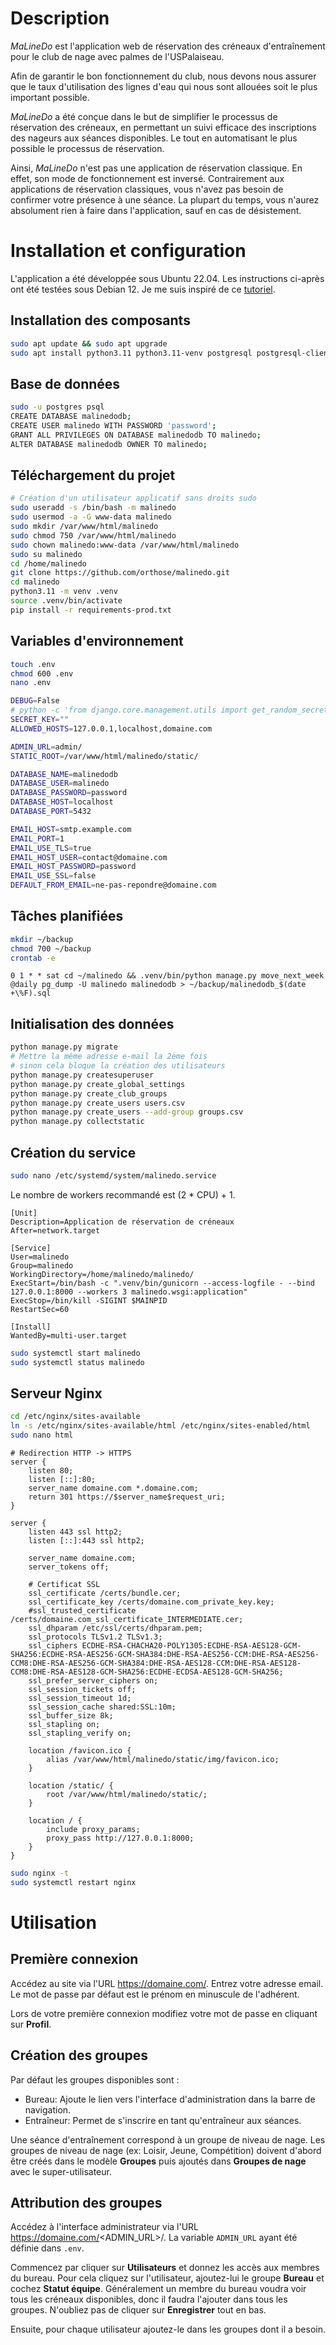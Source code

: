 # Description

*MaLineDo* est l'application web de réservation des créneaux d'entraînement 
pour le club de nage avec palmes de l'USPalaiseau.

Afin de garantir le bon fonctionnement du club, nous devons nous assurer que le taux d'utilisation des lignes d'eau qui nous sont allouées soit le plus important possible.

*MaLineDo* a été conçue dans le but de simplifier le processus de réservation des créneaux, en permettant un suivi efficace des inscriptions des nageurs aux séances disponibles. Le tout en automatisant le plus possible le processus de réservation.

Ainsi, *MaLineDo* n'est pas une application de réservation classique. En effet, son mode de fonctionnement est inversé. Contrairement aux applications de réservation classiques, vous n'avez pas besoin de confirmer votre présence à une séance. La plupart du temps, vous n'aurez absolument rien à faire dans l'application, sauf en cas de désistement. 

# Installation et configuration

L'application a été développée sous Ubuntu 22.04.
Les instructions ci-après ont été testées sous Debian 12.
Je me suis inspiré de ce [tutoriel](https://www.digitalocean.com/community/tutorials/how-to-set-up-django-with-postgres-nginx-and-gunicorn-on-ubuntu).

## Installation des composants

```bash
sudo apt update && sudo apt upgrade
sudo apt install python3.11 python3.11-venv postgresql postgresql-client nginx git cron
```

## Base de données

```bash
sudo -u postgres psql
CREATE DATABASE malinedodb;
CREATE USER malinedo WITH PASSWORD 'password';
GRANT ALL PRIVILEGES ON DATABASE malinedodb TO malinedo;
ALTER DATABASE malinedodb OWNER TO malinedo;
```

## Téléchargement du projet

```bash
# Création d'un utilisateur applicatif sans droits sudo
sudo useradd -s /bin/bash -m malinedo
sudo usermod -a -G www-data malinedo
sudo mkdir /var/www/html/malinedo
sudo chmod 750 /var/www/html/malinedo
sudo chown malinedo:www-data /var/www/html/malinedo
sudo su malinedo
cd /home/malinedo
git clone https://github.com/orthose/malinedo.git
cd malinedo
python3.11 -m venv .venv
source .venv/bin/activate
pip install -r requirements-prod.txt
```

## Variables d'environnement

```bash
touch .env
chmod 600 .env
nano .env
```

```bash
DEBUG=False
# python -c 'from django.core.management.utils import get_random_secret_key; print(get_random_secret_key())'
SECRET_KEY=""
ALLOWED_HOSTS=127.0.0.1,localhost,domaine.com

ADMIN_URL=admin/ 
STATIC_ROOT=/var/www/html/malinedo/static/

DATABASE_NAME=malinedodb
DATABASE_USER=malinedo
DATABASE_PASSWORD=password
DATABASE_HOST=localhost
DATABASE_PORT=5432

EMAIL_HOST=smtp.example.com
EMAIL_PORT=1
EMAIL_USE_TLS=true
EMAIL_HOST_USER=contact@domaine.com
EMAIL_HOST_PASSWORD=password
EMAIL_USE_SSL=false
DEFAULT_FROM_EMAIL=ne-pas-repondre@domaine.com
```

## Tâches planifiées

```bash
mkdir ~/backup
chmod 700 ~/backup
crontab -e
```

```
0 1 * * sat cd ~/malinedo && .venv/bin/python manage.py move_next_week
@daily pg_dump -U malinedo malinedodb > ~/backup/malinedodb_$(date +\%F).sql
```

## Initialisation des données

```bash
python manage.py migrate
# Mettre la même adresse e-mail la 2ème fois
# sinon cela bloque la création des utilisateurs
python manage.py createsuperuser
python manage.py create_global_settings
python manage.py create_club_groups
python manage.py create_users users.csv
python manage.py create_users --add-group groups.csv
python manage.py collectstatic
```

## Création du service

```bash
sudo nano /etc/systemd/system/malinedo.service
```

Le nombre de workers recommandé est (2 * CPU) + 1.

```
[Unit]
Description=Application de réservation de créneaux
After=network.target

[Service]
User=malinedo
Group=malinedo
WorkingDirectory=/home/malinedo/malinedo/
ExecStart=/bin/bash -c ".venv/bin/gunicorn --access-logfile - --bind 127.0.0.1:8000 --workers 3 malinedo.wsgi:application"
ExecStop=/bin/kill -SIGINT $MAINPID
RestartSec=60

[Install]
WantedBy=multi-user.target
```

```bash
sudo systemctl start malinedo
sudo systemctl status malinedo
```

## Serveur Nginx

```bash
cd /etc/nginx/sites-available
ln -s /etc/nginx/sites-available/html /etc/nginx/sites-enabled/html
sudo nano html
```

```
# Redirection HTTP -> HTTPS
server {
	listen 80;
    listen [::]:80;
	server_name domaine.com *.domaine.com;
	return 301 https://$server_name$request_uri;
}

server {
	listen 443 ssl http2;
	listen [::]:443 ssl http2;

    server_name domaine.com;
	server_tokens off;	

	# Certificat SSL
	ssl_certificate /certs/bundle.cer;
    ssl_certificate_key /certs/domaine.com_private_key.key;
    #ssl_trusted_certificate /certs/domaine.com_ssl_certificate_INTERMEDIATE.cer;
	ssl_dhparam /etc/ssl/certs/dhparam.pem;
	ssl_protocols TLSv1.2 TLSv1.3;
	ssl_ciphers ECDHE-RSA-CHACHA20-POLY1305:ECDHE-RSA-AES128-GCM-SHA256:ECDHE-RSA-AES256-GCM-SHA384:DHE-RSA-AES256-CCM:DHE-RSA-AES256-CCM8:DHE-RSA-AES256-GCM-SHA384:DHE-RSA-AES128-CCM:DHE-RSA-AES128-CCM8:DHE-RSA-AES128-GCM-SHA256:ECDHE-ECDSA-AES128-GCM-SHA256;
	ssl_prefer_server_ciphers on;
	ssl_session_tickets off;
	ssl_session_timeout 1d;
	ssl_session_cache shared:SSL:10m;
	ssl_buffer_size 8k;
	ssl_stapling on;
	ssl_stapling_verify on;
    
    location /favicon.ico {
		alias /var/www/html/malinedo/static/img/favicon.ico;
	}

	location /static/ {
	    root /var/www/html/malinedo/static/;
	}

	location / {
	    include proxy_params;
		proxy_pass http://127.0.0.1:8000;
	}
}
```

```bash
sudo nginx -t
sudo systemctl restart nginx
```

# Utilisation

## Première connexion

Accédez au site via l'URL https://domaine.com/.
Entrez votre adresse email. Le mot de passe par défaut 
est le prénom en minuscule de l'adhérent.

Lors de votre première connexion modifiez votre mot de passe
en cliquant sur **Profil**.

## Création des groupes

Par défaut les groupes disponibles sont :
* Bureau: Ajoute le lien vers l'interface d'administration dans la barre de navigation.
* Entraîneur: Permet de s'inscrire en tant qu'entraîneur aux séances.

Une séance d'entraînement correspond à un groupe de niveau de nage.
Les groupes de niveau de nage (ex: Loisir, Jeune, Compétition)
doivent d'abord être créés dans le modèle **Groupes** puis ajoutés dans **Groupes de nage**
avec le super-utilisateur.

## Attribution des groupes

Accédez à l'interface administrateur via l'URL https://domaine.com/<ADMIN_URL>/.
La variable `ADMIN_URL` ayant été définie dans `.env`.

Commencez par cliquer sur **Utilisateurs** et donnez les accès aux membres du bureau.
Pour cela cliquez sur l'utilisateur, ajoutez-lui le groupe **Bureau**
et cochez **Statut équipe**. Généralement un membre du bureau voudra voir tous les
créneaux disponibles, donc il faudra l'ajouter dans tous les groupes.
N'oubliez pas de cliquer sur **Enregistrer** tout en bas.

Ensuite, pour chaque utilisateur ajoutez-le dans les groupes dont il a besoin.
